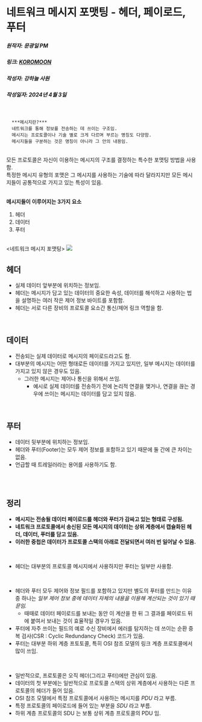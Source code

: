 # 네트워크 메시지 포맷팅 - 헤더, 페이로드, 푸터
##### 원작자: 문광일 PM
##### 링크: [KOROMOON][koromoonlink]
[koromoonlink]: https://koromoon.blogspot.com/2019/01/blog-post_16.html "Go koromoon"
##### 작성자: 강하늘 사원
##### 작성일자: 2024년 4월 3일 
</br>



      ***메시지란?***
      네트워크를 통해 정보를 전송하는 데 쓰이는 구조임.
      메시지는 프로토콜이나 기술 별로 크게 다르며 부르는 명칭도 다양함.
      메시지들을 구분하는 것은 명칭이 아니라 그 안의 내용임.

</br>
모든 프로토콜은 자신이 이용하는 메시지의 구조를 결정하는 특수한 포맷팅 방법을 사용함. </br>
특정한 메시지 유형의 포맷은 그 메시지를 사용하는 기술에 따라 달라지지만 모든 메시지들이 공통적으로 가지고 있는 특성이 있음. </br>
</br>

**메시지들이 이루어지는 3가지 요소**
1. 헤더
1. 데이터
1. 푸터

</br>
<네트워크 메시지 포맷팅>
<img src="https://blogger.googleusercontent.com/img/b/R29vZ2xl/AVvXsEjhwqWVOFusw1-YNirZ3qCmWN8b1sR0u8p4kSGgQ6FqKO-Rbu9_Z4NdB45PXIWf2Y7FJFgirRgEHdTXkljYNIifBFrSdj8Vs7qX5hTDgb4rO2i_BPhJd9Bw0sQC3gvK7hx-xnDb7vkkYqU/s640/%25EB%2584%25A4%25ED%258A%25B8%25EC%259B%258C%25ED%2581%25AC+%25EB%25A9%2594%25EC%258B%259C%25EC%25A7%2580+%25ED%258F%25AC%25EB%25A7%25B7%25ED%258C%2585.png">

## 헤더
- 실제 데이터 앞부분에 위치하는 정보임.
- 헤더는 메시지가 담고 있는 데이터의 중요한 속성, 데이터를 해석하고 사용하는 법을 설명하는 여러 작은 제어 정보 바이트를 포함함.
- 헤더는 서로 다른 장비의 프로토콜 요소간 통신/제어 링크 역할을 함.
</br>

## 데이터
- 전송되는 실제 데이터로 메시지의 페이로드라고도 함.
- 대부분의 메시지는 어떤 형태로든 데이터를 가지고 있지만, 일부 메시지는 데이터를 가지고 있지 않은 경우도 있음.
  - 그러한 메시지는 제어나 통신을 위해서 쓰임.
    - 예시로 실제 데이터를 전송하기 전에 논리적 연결을 맺거나, 연결을 끊는 경우에 쓰이는 메시지는 데이터를 담고 있지 않음.
</br>

## 푸터
- 데이터 뒷부분에 위치하는 정보임.
- 헤더와 푸터(Footer)는 모두 제어 정보를 포함하고 있기 때문에 둘 간에 큰 차이는 없음.
- 언급할 때 트레일러라는 용어를 사용하기도 함.
</br>
</br>

## 정리

- **메시지는 전송될 데이터 페이로드를 헤더와 푸터가 감싸고 있는 형태로 구성됨.** 
- **네트워크 프로토콜에서 송신된 모든 메시지의 데이터는 상위 계층에서 캡슐화된 헤더, 데이터, 푸터를 담고 있음.** 
- **이러한 중첩은 데이터가 프로토콜 스택의 아래로 전달되면서 여러 번 일어날 수 있음.**

</br>

- 헤더는 대부분의 프로토콜 메시지에서 사용하지만 푸터는 일부만 사용함.
  
</br>

- 헤더와 푸터 모두 제어와 정보 필드를 포함하고 있지만 별도의 푸터를 만드는 이유 중 하나는 *일부 제어 정보 중에 데이터 자체의 내용을 이용해 계산되는 것이 있기 때문임.* 
  - 때때로 데이터 페이로드를 보내는 동안 이 계산을 한 뒤 그 결과를 페이로드 뒤에 붙여서 보내는 것이 효율적일 경우가 있음. 
- 푸터에 자주 쓰이는 필드의 예로 수신 장비에서 에러를 탐지하는 데 쓰이는 순환 중복 검사(CSR : Cyclic Redundancy Check) 코드가 있음.
- 푸터는 대부분 하위 계층 프토토콜, 특히 OSI 참조 모델의 링크 계층 프로토콜에서 많이 쓰임.

</br>

- 일반적으로, 프로토콜은 오직 헤더(그리고 푸터)에만 관심이 있음. 
- 데이터의 첫 부분에는 일반적으로 프로토콜 스택의 상위 계층에서 사용하는 다른 프로토콜의 헤더가 들어 있음. 
- OSI 참조 모델에서 특정 프로토콜에서 사용하는 메시지를 *PDU* 라고 부름. 
- 특정 프로토콜의 페이로드에 들어 있는 부분을 *SDU* 라고 부름. 
- 하위 계층 프로토콜의 SDU 는 보통 상위 계층 프로토콜의 PDU 임.

